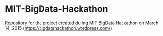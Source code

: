 # MIT-BigData-Hackathon
Repository for the project created during MIT BigData Hackathon on March 14, 2015 (https://bigdatahackathon.wordpress.com/)
